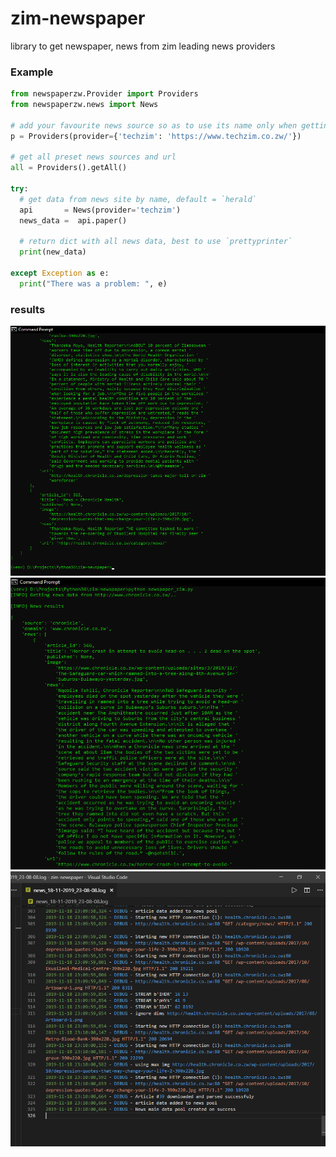 # zim-newspaper
library to get newspaper, news from zim leading news providers

### Example
``` py
from newspaperzw.Provider import Providers
from newspaperzw.news import News

# add your favourite news source so as to use its name only when getting news data
p = Providers(provider={'techzim': 'https://www.techzim.co.zw/'})

# get all preset news sources and url
all = Providers().getAll()

try:
  # get data from news site by name, default = `herald`
  api       = News(provider='techzim')
  news_data =  api.paper()
  
  # return dict with all news data, best to use `prettyprinter`
  print(new_data)
  
except Exception as e:
  print("There was a problem: ", e)
```

### results
![Result 1](https://github.com/DonnC/zim-newspaper/blob/master/example/result_1.png)
![Result 2](https://github.com/DonnC/zim-newspaper/blob/master/example/result_2.png)
![Result 1](https://github.com/DonnC/zim-newspaper/blob/master/example/log_shot.png)
